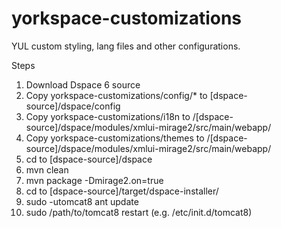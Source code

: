 # yorkspace-customizations
YUL custom styling, lang files and other configurations.

Steps
1) Download Dspace 6 source
2) Copy yorkspace-customizations/config/* to [dspace-source]/dspace/config
3) Copy yorkspace-customizations/i18n to /[dspace-source]/dspace/modules/xmlui-mirage2/src/main/webapp/
4) Copy yorkspace-customizations/themes to /[dspace-source]/dspace/modules/xmlui-mirage2/src/main/webapp/
5) cd to [dspace-source]/dspace
6) mvn clean
7) mvn package -Dmirage2.on=true
8) cd to [dspace-source]/target/dspace-installer/
9) sudo -utomcat8 ant update 
10) sudo /path/to/tomcat8 restart (e.g. /etc/init.d/tomcat8)

